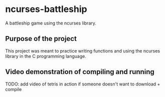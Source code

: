 # ncurses-battleship
A battleship game using the ncurses library.

<h2> Purpose of the project </h2>
This project was meant to practice writing functions and using the ncurses library in the C programming language.

<h2> Video demonstration of compiling and running </h2>
TODO: add video of tetris in action if someone doesn't want to download + compile
